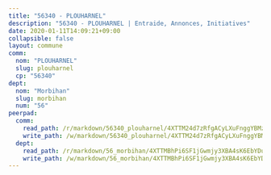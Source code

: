 ```yaml
---
title: "56340 - PLOUHARNEL"
description: "56340 - PLOUHARNEL | Entraide, Annonces, Initiatives"
date: 2020-01-11T14:09:21+09:00
collapsible: false
layout: commune
comm:
  nom: "PLOUHARNEL"
  slug: plouharnel
  cp: "56340"
dept:
  nom: "Morbihan"
  slug: morbihan
  num: "56"
peerpad:
  comm:
    read_path: /r/markdown/56340_plouharnel/4XTTM24d7zRfgACyLXuFnggYBMzcc7LY9mNKtHFEV2KdhMDeP
    write_path: /w/markdown/56340_plouharnel/4XTTM24d7zRfgACyLXuFnggYBMzcc7LY9mNKtHFEV2KdhMDeP-K3TgUAeAnUGuhKsWd51SjRUd3PcGyJYhfFiV42E2kRFr5CSSkhso2t1StffcEKRNYZmR4H8JJLm9Xc7YKEeXh7QDKBtx5e9qm3skhMJoXi5HjYfDX2Bs22nAMoaN9PC3CrTyTpmd
  dept:
    read_path: /r/markdown/56_morbihan/4XTTMBhPi6SF1jGwmjy3XBA4sK6EbYDun44EYwF3irZ7aBa5U
    write_path: /w/markdown/56_morbihan/4XTTMBhPi6SF1jGwmjy3XBA4sK6EbYDun44EYwF3irZ7aBa5U-K3TgV3HyhWtqSpmJ2GGLPRtHigVTcxkFRVLMX5R66UyRAN55PNUQgmTNwaDuJmWps9EVWQzncDySYbA7Pg7qEdRXsayrZysPHK4HeKM3FG1U8vQvyUvaDoFo4L4Z8coFC71q4zES
---
```


